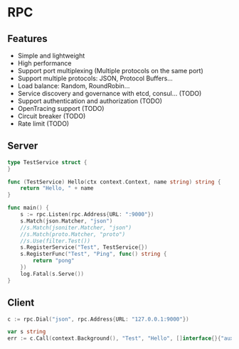 # RPC

## Features

* Simple and lightweight
* High performance
* Support port multiplexing (Multiple protocols on the same port)
* Support multiple protocols: JSON, Protocol Buffers...
* Load balance: Random, RoundRobin...
* Service discovery and governance with etcd, consul... (TODO)
* Support authentication and authorization (TODO)
* OpenTracing support (TODO)
* Circuit breaker (TODO)
* Rate limit (TODO)

## Server

```go
type TestService struct {
}

func (TestService) Hello(ctx context.Context, name string) string {
	return "Hello, " + name
}

func main() {
	s := rpc.Listen(rpc.Address{URL: ":9000"})
	s.Match(json.Matcher, "json")
	//s.Match(jsoniter.Matcher, "json")
	//s.Match(proto.Matcher, "proto")
	//s.Use(filter.Test())
	s.RegisterService("Test", TestService{})
	s.RegisterFunc("Test", "Ping", func() string {
		return "pong"
	})
	log.Fatal(s.Serve())
}
```

## Client

```go
c := rpc.Dial("json", rpc.Address{URL: "127.0.0.1:9000"})

var s string
err := c.Call(context.Background(), "Test", "Hello", []interface{}{"auxo"}, &s)
```